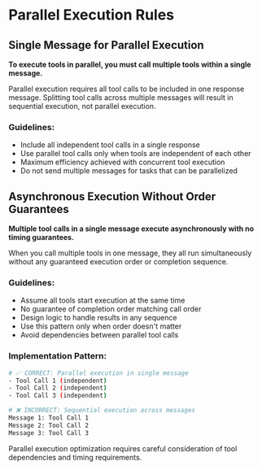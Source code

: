 # Parallel Execution Rules

## Single Message for Parallel Execution

**To execute tools in parallel, you must call multiple tools within a single message.**

Parallel execution requires all tool calls to be included in one response message. Splitting tool calls across multiple messages will result in sequential execution, not parallel execution.

### Guidelines:

- Include all independent tool calls in a single response
- Use parallel tool calls only when tools are independent of each other
- Maximum efficiency achieved with concurrent tool execution
- Do not send multiple messages for tasks that can be parallelized

## Asynchronous Execution Without Order Guarantees

**Multiple tool calls in a single message execute asynchronously with no timing guarantees.**

When you call multiple tools in one message, they all run simultaneously without any guaranteed execution order or completion sequence.

### Guidelines:

- Assume all tools start execution at the same time
- No guarantee of completion order matching call order
- Design logic to handle results in any sequence
- Use this pattern only when order doesn't matter
- Avoid dependencies between parallel tool calls

### Implementation Pattern:

```bash
# ✅ CORRECT: Parallel execution in single message
- Tool Call 1 (independent)
- Tool Call 2 (independent)
- Tool Call 3 (independent)

# ❌ INCORRECT: Sequential execution across messages
Message 1: Tool Call 1
Message 2: Tool Call 2
Message 3: Tool Call 3
```

Parallel execution optimization requires careful consideration of tool dependencies and timing requirements.